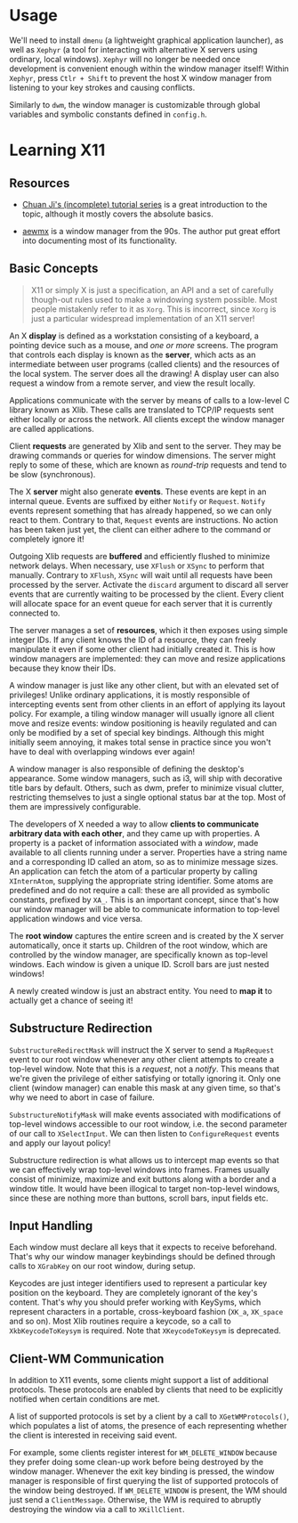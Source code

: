 # Usage

We'll need to install `dmenu` (a lightweight graphical application
launcher), as well as `Xephyr` (a tool for interacting with
alternative X servers using ordinary, local windows). `Xephyr` will no
longer be needed once development is convenient enough within the
window manager itself! Within `Xephyr`, press `Ctlr + Shift` to
prevent the host X window manager from listening to your key strokes
and causing conflicts.

Similarly to `dwm`, the window manager is customizable through global
variables and symbolic constants defined in `config.h`.

# Learning X11

## Resources

- [Chuan Ji's (incomplete) tutorial series](https://jichu4n.com/posts/how-x-window-managers-work-and-how-to-write-one-part-i/)
  is a great introduction to the topic, although it mostly covers the
  absolute basics.

- [aewmx](https://github.com/joshuaeckroth/aewmx/) is a window manager
  from the 90s. The author put great effort into documenting most of
  its functionality.

## Basic Concepts

> X11 or simply X is just a specification, an API and a set of
> carefully though-out rules used to make a windowing system possible.
> Most people mistakenly refer to it as `Xorg`. This is incorrect,
> since `Xorg` is just a particular widespread implementation of an
> X11 server!

An X **display** is defined as a workstation consisting of a keyboard,
a pointing device such as a mouse, and *one or more* screens. The
program that controls each display is known as the **server**, which
acts as an intermediate between user programs (called clients) and the
resources of the local system. The server does all the drawing! A
display user can also request a window from a remote server, and view
the result locally.

Applications communicate with the server by means of calls to a
low-level C library known as Xlib. These calls are translated to
TCP/IP requests sent either locally or across the network. All clients
except the window manager are called applications.

Client **requests** are generated by Xlib and sent to the server. They
may be drawing commands or queries for window dimensions. The server
might reply to some of these, which are known as *round-trip* requests
and tend to be slow (synchronous).

The X **server** might also generate **events**. These events are kept
in an internal queue. Events are suffixed by either `Notify` or
`Request`. `Notify` events represent something that has already
happened, so we can only react to them. Contrary to that, `Request`
events are instructions. No action has been taken just yet, the client
can either adhere to the command or completely ignore it!

Outgoing Xlib requests are **buffered** and efficiently flushed to
minimize network delays. When necessary, use `XFlush` or `XSync` to
perform that manually. Contrary to `XFlush`, `XSync` will wait until
all requests have been processed by the server. Activate the `discard`
argument to discard all server events that are currently waiting to be
processed by the client. Every client will allocate space for an event
queue for each server that it is currently connected to.

The server manages a set of **resources**, which it then exposes
using simple integer IDs. If any client knows the ID of a resource,
they can freely manipulate it even if some other client had initially
created it. This is how window managers are implemented: they can move
and resize applications because they know their IDs.

A window manager is just like any other client, but with an elevated
set of privileges! Unlike ordinary applications, it is mostly
responsible of intercepting events sent from other clients in an
effort of applying its layout policy. For example, a tiling window
manager will usually ignore all client move and resize events: window
positioning is heavily regulated and can only be modified by a set of
special key bindings. Although this might initially seem annoying, it
makes total sense in practice since you won't have to deal with
overlapping windows ever again!

A window manager is also responsible of defining the desktop's
appearance. Some window managers, such as i3, will ship with
decorative title bars by default. Others, such as dwm, prefer to
minimize visual clutter, restricting themselves to just a single
optional status bar at the top. Most of them are impressively
configurable.

The developers of X needed a way to allow **clients to communicate
arbitrary data with each other**, and they came up with properties. A
property is a packet of information associated with a *window*, made
available to all clients running under a server. Properties have a
string name and a corresponding ID called an atom, so as to minimize
message sizes. An application can fetch the atom of a particular
property by calling `XInternAtom`, supplying the appropriate string
identifier. Some atoms are predefined and do not require a call: these
are all provided as symbolic constants, prefixed by `XA_`. This is an
important concept, since that's how our window manager will be able to
communicate information to top-level application windows and vice
versa.

The **root window** captures the entire screen and is created by the X
server automatically, once it starts up. Children of the root window,
which are controlled by the window manager, are specifically known as
top-level windows. Each window is given a unique ID. Scroll bars are
just nested windows! 

A newly created window is just an abstract entity. You need to **map
it** to actually get a chance of seeing it!

## Substructure Redirection

`SubstructureRedirectMask` will instruct the X server to send a
`MapRequest` event to our root window whenever any other client
attempts to create a top-level window. Note that this is a *request*,
not a *notify*. This means that we're given the privilege of either
satisfying or totally ignoring it. Only one client (window manager)
can enable this mask at any given time, so that's why we need to
abort in case of failure.

`SubstructureNotifyMask` will make events associated with
modifications of top-level windows accessible to our root window, i.e.
the second parameter of our call to `XSelectInput`. We can then listen
to `ConfigureRequest` events and apply our layout policy!

Substructure redirection is what allows us to intercept map events so
that we can effectively wrap top-level windows into frames. Frames
usually consist of minimize, maximize and exit buttons along with a
border and a window title. It would have been illogical to target
non-top-level windows, since these are nothing more than buttons,
scroll bars, input fields etc.

## Input Handling

Each window must declare all keys that it expects to receive
beforehand. That's why our window manager keybindings should be
defined through calls to `XGrabKey` on our root window, during setup.

Keycodes are just integer identifiers used to represent a particular
key position on the keyboard. They are completely ignorant of the
key's content. That's why you should prefer working with KeySyms,
which represent characters in a portable, cross-keyboard fashion
(`XK_a`, `XK_space` and so on). Most Xlib routines require a keycode,
so a call to `XkbKeycodeToKeysym` is required. Note that
`XKeycodeToKeysym` is deprecated.

## Client-WM Communication 

In addition to X11 events, some clients might support a list of
additional protocols. These protocols are enabled by clients that need
to be explicitly notified when certain conditions are met.

A list of supported protocols is set by a client by a call to
`XGetWMProtocols()`, which populates a list of atoms, the presence of
each representing whether the client is interested in receiving said
event.

For example, some clients register interest for `WM_DELETE_WINDOW`
because they prefer doing some clean-up work before being destroyed by
the window manager. Whenever the exit key binding is pressed, the
window manager is responsible of first querying the list of supported
protocols of the window being destroyed. If `WM_DELETE_WINDOW` is
present, the WM should just send a `ClientMessage`. Otherwise,
the WM is required to abruptly destroying the window via a call to
`XKillClient`.
